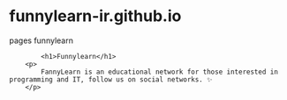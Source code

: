 # funnylearn-ir.github.io
pages funnylearn

            <h1>Funnylearn</h1>
        <p>
            FannyLearn is an educational network for those interested in programming and IT, follow us on social networks. ✨
        </p>
       
